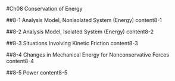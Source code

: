 #Ch08 Conservation of Energy


##8-1 Analysis Model, Nonisolated System (Energy)
content8-1

##8-2 Analysis Model, Isolated System (Energy)
content8-2

##8-3 Situations Involving Kinetic Friction
content8-3

##8-4 Changes in Mechanical Energy for Nonconservative Forces
content8-4

##8-5 Power
content8-5

